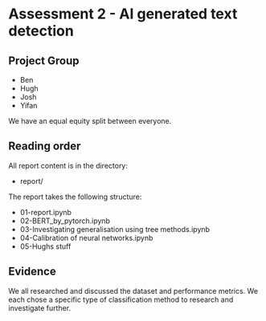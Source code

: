 # Assessment 2 - AI generated text detection
## Project Group

- Ben
- Hugh
- Josh
- Yifan

We have an equal equity split between everyone.

## Reading order

All report content is in the directory:

* report/
  
The report takes the following structure:

* 01-report.ipynb
* 02-BERT_by_pytorch.ipynb
* 03-Investigating generalisation using tree methods.ipynb
* 04-Calibration of neural networks.ipynb
* 05-Hughs stuff

## Evidence

We all researched and discussed the dataset and performance metrics. We each chose a specific type of classification method to research and investigate further.

